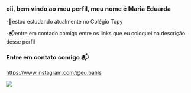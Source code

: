 ### oii, bem vindo ao meu perfil, meu nome é Maria Eduarda
-🌴estou estudando atualmente no Colégio Tupy

-📬entre em contado comigo entre os links que eu coloquei na descrição desse perfil

### Entre em contato comigo 📬
https://www.instagram.com/@eu.bahls

![](https://media.tenor.com/QGYOjLUamAkAAAAC/hello-kitty-cafe.gif)

